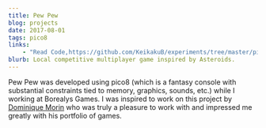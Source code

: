 ```yaml
---
title: Pew Pew
blog: projects
date: 2017-08-01
tags: pico8
links:
    - "Read Code,https://github.com/KeikakuB/experiments/tree/master/pico-games"
blurb: Local competitive multiplayer game inspired by Asteroids.
---
```

Pew Pew was developed using pico8 (which is a fantasy console with substantial constraints tied to memory, graphics, sounds, etc.) while I working at Borealys Games. I was inspired to work on this project by [Dominique Morin](https://www.linkedin.com/in/dominique-morin-71331621) who was truly a pleasure to work with and impressed me greatly with his portfolio of games.
